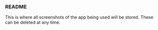 ### README

This is where all screenshots of the app being used will be stored. These can be deleted at any time.